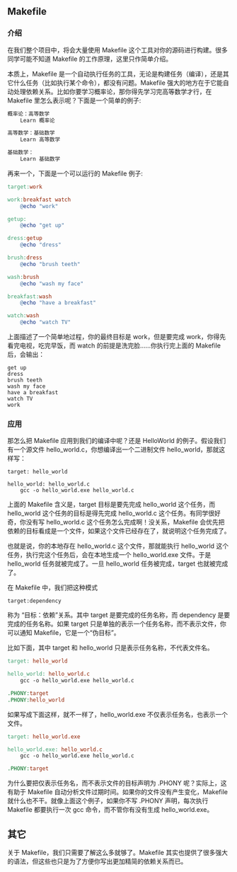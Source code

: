 ## Makefile

### 介绍

在我们整个项目中，将会大量使用 Makefile 这个工具对你的源码进行构建。很多同学可能不知道 Makefile 的工作原理，这里只作简单介绍。

本质上，Makefile 是一个自动执行任务的工具，无论是构建任务（编译），还是其它什么任务（比如执行某个命令），都没有问题。Makefile 强大的地方在于它能自动处理依赖关系。比如你要学习概率论，那你得先学习完高等数学才行，在 Makefile 里怎么表示呢？下面是一个简单的例子:

```makefile
概率论：高等数学
    Learn 概率论

高等数学：基础数学
    Learn 高等数学

基础数学：
    Learn 基础数学
```

再来一个，下面是一个可以运行的 Makefile 例子:

```makefile
target:work

work:breakfast watch
	@echo "work"

getup:
	@echo "get up"

dress:getup
	@echo "dress"

brush:dress
	@echo "brush teeth"

wash:brush
	@echo "wash my face"

breakfast:wash
	@echo "have a breakfast"

watch:wash
	@echo "watch TV"
```

上面描述了一个简单地过程，你的最终目标是 work，但是要完成 work，你得先看完电视，吃完早饭，而 watch 的前提是洗完脸……你执行完上面的 Makefile 后，会输出：

```
get up
dress
brush teeth
wash my face
have a breakfast
watch TV
work
```

### 应用

那怎么把 Makefile 应用到我们的编译中呢？还是 HelloWorld 的例子。假设我们有一个源文件 hello_world.c，你想编译出一个二进制文件  hello_world，那就这样写：

```
target: hello_world

hello_world: hello_world.c
    gcc -o hello_world.exe hello_world.c
```

上面的 Makefile 含义是，target 目标是要先完成 hello_world 这个任务，而 hello_world 这个任务的目标是得先完成 hello_world.c 这个任务。有同学很好奇，你没有写 hello_world.c 这个任务怎么完成啊！没关系，Makefile 会优先把依赖的目标看成是一个文件，如果这个文件已经存在了，就说明这个任务完成了。

也就是说，你的本地存在 hello_world.c 这个文件，那就能执行 hello_world 这个任务，执行完这个任务后，会在本地生成一个 hello_world.exe 文件。于是 hello_world 任务就被完成了。一旦 hello_world 任务被完成，target 也就被完成了。

在 Makefile 中，我们把这种模式

```
target:dependency
```

称为 “目标：依赖”关系。其中 target 是要完成的任务名称，而 dependency 是要完成的任务名称。如果 target 只是单独的表示一个任务名称，而不表示文件，你可以通知 Makefile，它是一个“伪目标”。

比如下面，其中 target 和 hello_world 只是表示任务名称，不代表文件名。

```makefile
target: hello_world

hello_world: hello_world.c
    gcc -o hello_world.exe hello_world.c

.PHONY:target
.PHONY:hello_world
```

如果写成下面这样，就不一样了，hello_world.exe 不仅表示任务名，也表示一个文件。

```makefile
target: hello_world.exe

hello_world.exe: hello_world.c
    gcc -o hello_world.exe hello_world.c

.PHONY:target
```

为什么要把仅表示任务名，而不表示文件的目标声明为 .PHONY 呢？实际上，这有助于 Makefile 自动分析文件过期时间。如果你的文件没有产生变化，Makefile 就什么也不干。就像上面这个例子，如果你不写 .PHONY 声明，每次执行 Makefile 都要执行一次 gcc 命令，而不管你有没有生成 hello_world.exe。

## 其它

关于 Makefile，我们只需要了解这么多就够了。Makefile 其实也提供了很多强大的语法，但这些也只是为了方便你写出更加精简的依赖关系而已。
